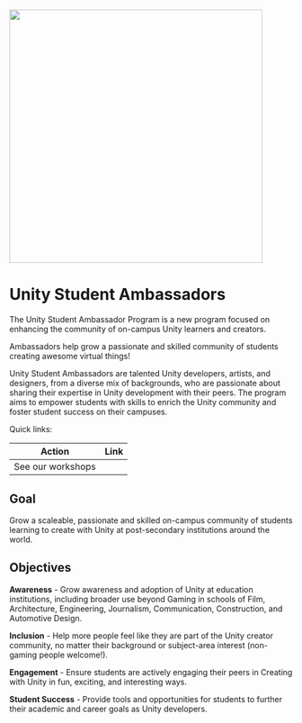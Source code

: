 # <img src="https://upload.wikimedia.org/wikipedia/commons/thumb/1/19/Unity_Technologies_logo.svg/1024px-Unity_Technologies_logo.svg.png" width ="450">
# Unity Student Ambassadors

The Unity Student Ambassador Program is a new program focused on enhancing the community of on-campus Unity learners and creators.

Ambassadors help grow a passionate and skilled community of students creating awesome virtual things!

Unity Student Ambassadors are talented Unity developers, artists, and designers, from a diverse mix of backgrounds, who are passionate about sharing their expertise in Unity development with their peers. The program aims to empower students with skills to enrich the Unity community and foster student success on their campuses. 

Quick links:

| Action                          | Link                                   |
| ------------------------------- | -------------------------------------- |
| See our workshops               |                                        |


## Goal
Grow a scaleable, passionate and skilled on-campus community of students learning to create with Unity at post-secondary institutions around the world.

## Objectives

**Awareness** - Grow awareness and adoption of Unity at education institutions, including broader use beyond Gaming in schools of Film, Architecture, Engineering, Journalism, Communication, Construction, and Automotive Design.

**Inclusion** - Help more people feel like they are part of the Unity creator community, no matter their background or subject-area interest (non-gaming people welcome!).  

**Engagement** -  Ensure students are actively engaging their peers in Creating with Unity in fun, exciting, and interesting ways.

**Student Success** - Provide tools and opportunities for students to further their academic and career goals as Unity developers. 
